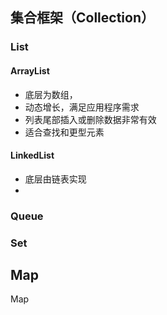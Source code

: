 ## 集合框架（Collection）

### List

#### ArrayList

- 底层为数组，  
- 动态增长，满足应用程序需求  
- 列表尾部插入或删除数据非常有效  
- 适合查找和更型元素  
#### LinkedList
- 底层由链表实现
- 

### Queue

### Set



## Map

Map

